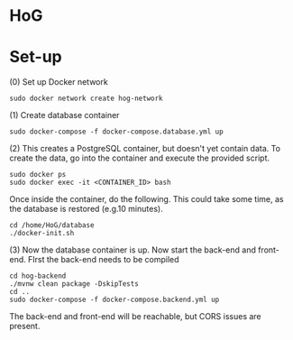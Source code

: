# HoG
# Set-up 
(0) Set up Docker network
```
sudo docker network create hog-network
```
(1) Create database container
```
sudo docker-compose -f docker-compose.database.yml up
```
(2) This creates a PostgreSQL container, but doesn't yet contain data. To create the data, go into the container and execute the provided script.
```
sudo docker ps
sudo docker exec -it <CONTAINER_ID> bash
```
Once inside the container, do the following. This could take some time, as the database is restored (e.g.10 minutes).
```
cd /home/HoG/database
./docker-init.sh
```
(3) Now the database container is up. Now start the back-end and front-end. FIrst the back-end needs to be compiled
```
cd hog-backend
./mvnw clean package -DskipTests
cd ..
sudo docker-compose -f docker-compose.backend.yml up
```
The back-end and front-end will be reachable, but CORS issues are present.
